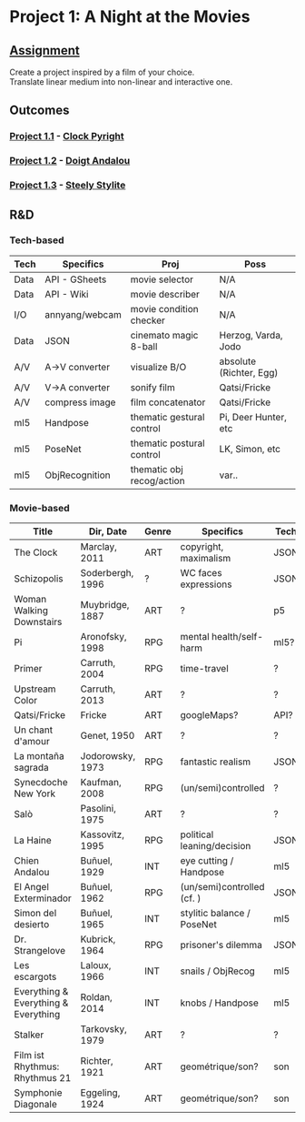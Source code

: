 # Project 1: A Night at the Movies

## [Assignment](https://pippinbarr.github.io/cart263/projects/project1/)
Create a project inspired by a film of your choice.<br>
Translate linear medium into non-linear and interactive one.

## Outcomes
### [Project 1.1](https://github.com/ylliez/CART263/tree/main/projects/proj01_movieNight/proj01_clockPyright) - [Clock Pyright](https://ylliez.github.io/CART263/projects/proj01_movieNight/proj01_clockPyright/)
### [Project 1.2](https://github.com/ylliez/CART263/tree/main/projects/proj01_movieNight/proj01_doigtAndalou) - [Doigt Andalou](https://ylliez.github.io/CART263/projects/proj01_movieNight/proj01_doigtAndalou/)
### [Project 1.3](https://github.com/ylliez/CART263/tree/main/projects/proj01_movieNight/proj01_steelyStylite) - [Steely Stylite](https://ylliez.github.io/CART263/projects/proj01_movieNight/proj01_steelyStylite/)

## R&D
### Tech-based
| Tech | Specifics      | Proj                      | Poss                    |
|------|----------------|---------------------------|-------------------------|
| Data | API - GSheets  | movie selector            | N/A                     |
| Data | API - Wiki     | movie describer           | N/A                     |
| I/O  | annyang/webcam | movie condition checker   | N/A                     |
| Data | JSON           | cinemato magic 8-ball     | Herzog, Varda, Jodo     |
| A/V  | A->V converter | visualize B/O             | absolute (Richter, Egg) |
| A/V  | V->A converter | sonify film               | Qatsi/Fricke            |
| A/V  | compress image | film concatenator         | Qatsi/Fricke            |
| ml5  | Handpose       | thematic gestural control | Pi, Deer Hunter, etc    |
| ml5  | PoseNet        | thematic postural control | LK, Simon, etc          |
| ml5  | ObjRecognition | thematic obj recog/action | var..                   |

### Movie-based
| Title                                | Dir, Date        | Genre | Specifics                  | Tech |
|--------------------------------------|------------------|------ |----------------------------|------|
| The Clock                            | Marclay, 2011    | ART   | copyright, maximalism      | JSON |
| Schizopolis                          | Soderbergh, 1996 | ?     | WC faces expressions       | JSON |
| Woman Walking Downstairs             | Muybridge, 1887  | ART   | ?                          | p5   |
| Pi                                   | Aronofsky, 1998  | RPG   | mental health/self-harm    | ml5? |
| Primer                               | Carruth, 2004    | RPG   | time-travel                | ?    |
| Upstream Color                       | Carruth, 2013    | ART   | ?                          | ?    |
| Qatsi/Fricke                         | Fricke           | ART   | googleMaps?                | API? |
| Un chant d'amour                     | Genet, 1950      | ART   | ?                          | ?    |
| La montaña sagrada                   | Jodorowsky, 1973 | RPG   | fantastic realism          | JSON |
| Synecdoche New York                  | Kaufman, 2008    | RPG   | (un/semi)controlled        | ?    |
| Salò                                 | Pasolini, 1975   | ART   | ?                          | ?    |
| La Haine                             | Kassovitz, 1995  | RPG   | political leaning/decision | JSON |
| Chien Andalou                        | Buñuel, 1929     | INT   | eye cutting / Handpose     | ml5  |
| El Angel Exterminador                | Buñuel, 1962     | RPG   | (un/semi)controlled (cf. ) | JSON |
| Simon del desierto                   | Buñuel, 1965     | INT   | stylitic balance / PoseNet | ml5  |
| Dr. Strangelove                      | Kubrick, 1964    | RPG   | prisoner's dilemma         | JSON |
| Les escargots                        | Laloux, 1966     | INT   | snails / ObjRecog          | ml5  |
| Everything & Everything & Everything | Roldan, 2014     | INT   | knobs / Handpose           | ml5  |
| Stalker                              | Tarkovsky, 1979  | ART   | ?                          | ?    |
| Film ist Rhythmus: Rhythmus 21       | Richter, 1921    | ART   | geométrique/son?           | son  |
| Symphonie Diagonale                  | Eggeling, 1924   | ART   | geométrique/son?           | son  |

